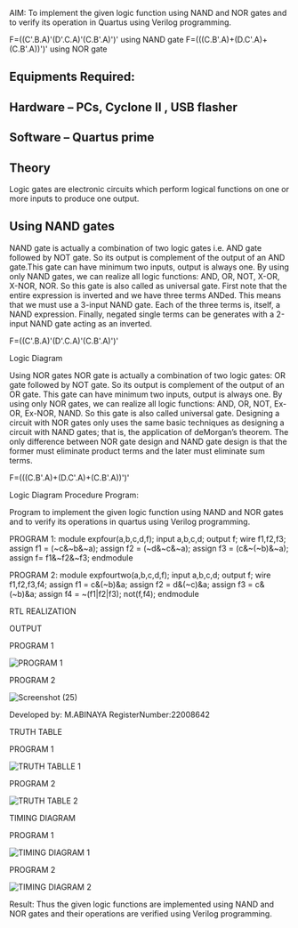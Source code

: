 AIM:
To implement the given logic function using NAND and NOR gates and to verify its operation in Quartus using Verilog programming.

F=((C'.B.A)'(D'.C.A)'(C.B'.A)')' using NAND gate
F=(((C.B'.A)+(D.C'.A)+(C.B'.A))')' using NOR gate
## Equipments Required:
## Hardware – PCs, Cyclone II , USB flasher
## Software – Quartus prime


## Theory
Logic gates are electronic circuits which perform logical functions on one or more inputs to produce one output. 

## Using NAND gates
NAND gate is actually a combination of two logic gates i.e. AND gate followed by NOT gate. So its output is complement of the output of an AND gate.This gate can have minimum two inputs, output is always one. By using only NAND gates, we can realize all logic functions: AND, OR, NOT, X-OR, X-NOR, NOR. So this gate is also called as universal gate. First note that the entire expression is inverted and we have three terms ANDed. This means that we must use a 3-input NAND gate. Each of the three terms is, itself, a NAND expression. Finally, negated single terms can be generates with a 2-input NAND gate acting as an inverted.

F=((C'.B.A)'(D'.C.A)'(C.B'.A)')'

Logic Diagram

Using NOR gates
NOR gate is actually a combination of two logic gates: OR gate followed by NOT gate. So its output is complement of the output of an OR gate. This gate can have minimum two inputs, output is always one. By using only NOR gates, we can realize all logic functions: AND, OR, NOT, Ex-OR, Ex-NOR, NAND. So this gate is also called universal gate. Designing a circuit with NOR gates only uses the same basic techniques as designing a circuit with NAND gates; that is, the application of deMorgan’s theorem. The only difference between NOR gate design and NAND gate design is that the former must eliminate product terms and the later must eliminate sum terms.

F=(((C.B'.A)+(D.C'.A)+(C.B'.A))')'

 Logic Diagram
Procedure
 Program:

Program to implement the given logic function using NAND and NOR gates and to verify its operations in quartus using Verilog programming.

PROGRAM 1:
module expfour(a,b,c,d,f);
input a,b,c,d;
output f;
wire f1,f2,f3;
assign f1 = (~c&~b&~a);
assign f2 = (~d&~c&~a);
assign f3 = (c&~(~b)&~a);
assign f= f1&~f2&~f3;
endmodule

PROGRAM 2:
module expfourtwo(a,b,c,d,f);
input a,b,c,d;
output f;
wire f1,f2,f3,f4;
assign f1 = c&(~b)&a;
assign f2 = d&(~c)&a;
assign f3 = c&(~b)&a;
assign f4 = ~(f1|f2|f3);
not(f,f4);
endmodule


RTL REALIZATION

OUTPUT

PROGRAM 1

![PROGRAM  1](https://user-images.githubusercontent.com/121557017/211178676-9cd659c4-2403-4885-91aa-d8e22263b8bf.png)



PROGRAM 2

![Screenshot (25)](https://user-images.githubusercontent.com/121557017/211178680-261fc6ad-0ede-4ba9-8401-a83a72852456.png)


Developed by: M.ABINAYA
RegisterNumber:22008642  


TRUTH TABLE 

PROGRAM 1

![TRUTH TABLLE 1](https://user-images.githubusercontent.com/121557017/211178788-cf94f7ec-0f19-468c-92e8-52ac04d7edd4.png)


PROGRAM 2

![TRUTH TABLE 2](https://user-images.githubusercontent.com/121557017/211178839-8d6940e3-6f8e-4619-b18e-d2769499823a.png)


TIMING DIAGRAM

PROGRAM 1



![TIMING DIAGRAM 1](https://user-images.githubusercontent.com/121557017/211178903-8bf5f052-13d7-43c0-8559-5b8602127bb8.png)


PROGRAM 2

![TIMING DIAGRAM 2](https://user-images.githubusercontent.com/121557017/211178942-3f9d6ee1-958d-46ba-98dd-940bc493620b.png)



 Result:
Thus the given logic functions are implemented using NAND and NOR gates and their operations are verified using Verilog programming.
